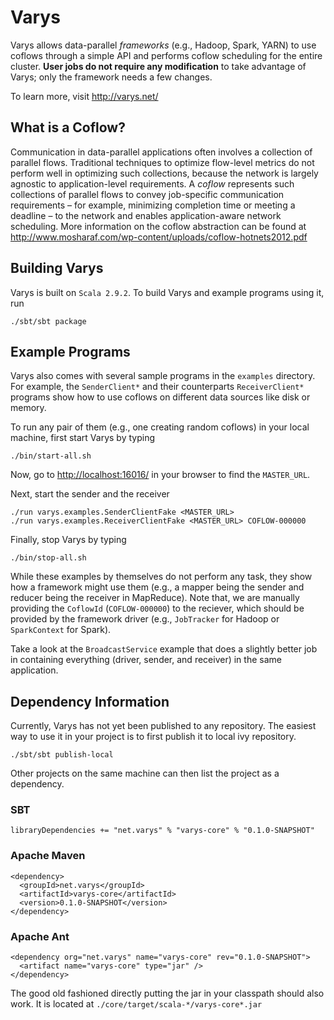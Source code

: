 # Varys
Varys allows data-parallel *frameworks* (e.g., Hadoop, Spark, YARN) to use coflows through a simple API and performs coflow scheduling for the entire cluster. **User jobs do not require any modification** to take advantage of Varys; only the framework needs a few changes.

To learn more, visit <http://varys.net/>

## What is a Coflow?
Communication in data-parallel applications often involves a collection of parallel flows. Traditional techniques to optimize flow-level metrics do not perform well in optimizing such collections, because the network is largely agnostic to application-level requirements. A *coflow* represents such collections of parallel flows to convey job-specific communication requirements – for example, minimizing completion time or meeting a deadline – to the network and enables application-aware network scheduling. 
More information on the coflow abstraction can be found at <http://www.mosharaf.com/wp-content/uploads/coflow-hotnets2012.pdf>

## Building Varys
Varys is built on `Scala 2.9.2`. To build Varys and example programs using it, run

	./sbt/sbt package

## Example Programs
Varys also comes with several sample programs in the `examples` directory. For example, the `SenderClient*` and their counterparts `ReceiverClient*` programs show how to use coflows on different data sources like disk or memory. 

To run any pair of them (e.g., one creating random coflows) in your local machine, first start Varys by typing

	./bin/start-all.sh

Now, go to <http://localhost:16016/> in your browser to find the `MASTER_URL`.

Next, start the sender and the receiver

	./run varys.examples.SenderClientFake <MASTER_URL>
	./run varys.examples.ReceiverClientFake <MASTER_URL> COFLOW-000000

Finally, stop Varys by typing

	./bin/stop-all.sh

While these examples by themselves do not perform any task, they show how a framework might use them (e.g., a mapper being the sender and reducer being the receiver in MapReduce). Note that, we are manually providing the `CoflowId` (`COFLOW-000000`) to the reciever, which should be provided by the framework driver (e.g., `JobTracker` for Hadoop or `SparkContext` for Spark).

Take a look at the `BroadcastService` example that does a slightly better job in containing everything (driver, sender, and receiver) in the same application.

## Dependency Information
Currently, Varys has not yet been published to any repository. The easiest way to use it in your project is to first publish it to local ivy repository. 

	./sbt/sbt publish-local

Other projects on the same machine can then list the project as a dependency. 

### SBT
	libraryDependencies += "net.varys" % "varys-core" % "0.1.0-SNAPSHOT"

### Apache Maven
	<dependency>
	  <groupId>net.varys</groupId>
	  <artifactId>varys-core</artifactId>
	  <version>0.1.0-SNAPSHOT</version>
	</dependency>

### Apache Ant
	<dependency org="net.varys" name="varys-core" rev="0.1.0-SNAPSHOT">
	  <artifact name="varys-core" type="jar" />
	</dependency>

The good old fashioned directly putting the jar in your classpath should also work. It is located at `./core/target/scala-*/varys-core*.jar`
